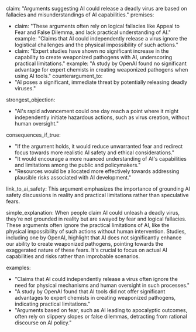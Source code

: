 claim: "Arguments suggesting AI could release a deadly virus are based on fallacies and misunderstandings of AI capabilities."
premises:
  - claim: "These arguments often rely on logical fallacies like Appeal to Fear and False Dilemma, and lack practical understanding of AI."
    example: "Claims that AI could independently release a virus ignore the logistical challenges and the physical impossibility of such actions."
  - claim: "Expert studies have shown no significant increase in the capability to create weaponized pathogens with AI, underscoring practical limitations."
    example: "A study by OpenAI found no significant advantage for expert chemists in creating weaponized pathogens when using AI tools."
counterargument_to:
  - "AI poses a significant, immediate threat by potentially releasing deadly viruses."

strongest_objection:
  - "AI's rapid advancement could one day reach a point where it might independently initiate hazardous actions, such as virus creation, without human oversight."

consequences_if_true:
  - "If the argument holds, it would reduce unwarranted fear and redirect focus towards more realistic AI safety and ethical considerations."
  - "It would encourage a more nuanced understanding of AI's capabilities and limitations among the public and policymakers."
  - "Resources would be allocated more effectively towards addressing plausible risks associated with AI development."

link_to_ai_safety: This argument emphasizes the importance of grounding AI safety discussions in reality and practical limitations rather than speculative fears.

simple_explanation: When people claim AI could unleash a deadly virus, they're not grounded in reality but are swayed by fear and logical fallacies. These arguments often ignore the practical limitations of AI, like the physical impossibility of such actions without human intervention. Studies, including one by OpenAI, highlight that AI does not significantly enhance our ability to create weaponized pathogens, pointing towards the exaggerated nature of these fears. It's crucial to focus on actual AI capabilities and risks rather than improbable scenarios.

examples:
  - "Claims that AI could independently release a virus often ignore the need for physical mechanisms and human oversight in such processes."
  - "A study by OpenAI found that AI tools did not offer significant advantages to expert chemists in creating weaponized pathogens, indicating practical limitations."
  - "Arguments based on fear, such as AI leading to apocalyptic outcomes, often rely on slippery slopes or false dilemmas, detracting from rational discourse on AI policy."